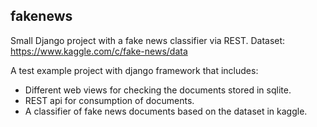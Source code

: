 ## fakenews

Small Django project with a fake news classifier via REST.
Dataset: https://www.kaggle.com/c/fake-news/data

A test example project with django framework that includes:
* Different web views for checking the documents stored in sqlite.
* REST api for consumption of documents.
* A classifier of fake news documents based on the dataset in kaggle.
